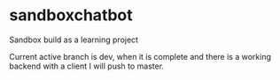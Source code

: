 # sandboxchatbot
Sandbox build as a learning project

Current active branch is dev, when it is complete and there is a working backend with a client I will push to master.
